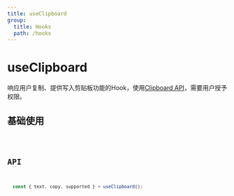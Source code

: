 ```yaml
---
title: useClipboard
group:
  title: Hooks
  path: /hooks
---
```


# useClipboard

响应用户复制、提供写入剪贴板功能的Hook，使用[Clipboard API](https://developer.mozilla.org/zh-CN/docs/Web/API/Clipboard_API)，需要用户授予权限。

## 基础使用

<code src="./demos/demo1.tsx"/>

## API

```javascript
  const { text, copy, supported } = useClipboard();
```